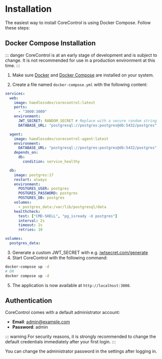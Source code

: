 # Installation

The easiest way to install CoreControl is using Docker Compose. Follow these steps:

## Docker Compose Installation

::: danger
CoreControl is at an early stage of development and is subject to change. It is not recommended for use in a production environment at this time.
:::

1. Make sure [Docker](https://docs.docker.com/get-docker/) and [Docker Compose](https://docs.docker.com/compose/install/) are installed on your system.

2. Create a file named `docker-compose.yml` with the following content:

```yaml
services:
  web:
    image: haedlessdev/corecontrol:latest
    ports:
      - "3000:3000"
    environment:
      JWT_SECRET: RANDOM_SECRET # Replace with a secure random string
      DATABASE_URL: "postgresql://postgres:postgres@db:5432/postgres"

  agent:
    image: haedlessdev/corecontrol-agent:latest
    environment:
      DATABASE_URL: "postgresql://postgres:postgres@db:5432/postgres"
    depends_on:
      db:
        condition: service_healthy

  db:
    image: postgres:17
    restart: always
    environment:
      POSTGRES_USER: postgres
      POSTGRES_PASSWORD: postgres
      POSTGRES_DB: postgres
    volumes:
      - postgres_data:/var/lib/postgresql/data
    healthcheck:
      test: ["CMD-SHELL", "pg_isready -U postgres"]
      interval: 2s
      timeout: 2s
      retries: 10

volumes:
  postgres_data:
```

3. Generate a custom JWT_SECRET with e.g. [jwtsecret.com/generate](https://jwtsecret.com/generate)
3. Start CoreControl with the following command:

```bash
docker-compose up -d
# OR
docker compose up -d
```

5. The application is now available at `http://localhost:3000`.

## Authentication

CoreControl comes with a default administrator account:

- **Email**: admin@example.com
- **Password**: admin

::: warning
For security reasons, it is strongly recommended to change the default credentials immediately after your first login.
:::

You can change the administrator password in the settings after logging in.